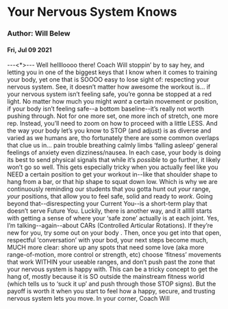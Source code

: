 # Your Nervous System Knows
### Author: Will Belew
#### Fri, Jul 09 2021
---<*>---
Well helllloooo there! Coach Will stoppin’ by to say hey, and letting you in one of the biggest keys that I know when it comes to training your body, yet one that is SOOOO easy to lose sight of: respecting your nervous system. See, it doesn’t matter how awesome the workout is... if your nervous system isn’t feeling safe, you’re gonna be stopped at a red light. No matter how much you might *want* a certain movement or position, if your body isn’t feeling safe--a bottom baseline--it’s really not worth pushing through. Not for one more set, one more inch of stretch, one more rep. Instead, you’ll need to zoom on how to proceed with a little LESS. And the way your body let’s you know to STOP (and adjust) is as diverse and varied as we humans are, tho fortunately there are some common overlaps that clue us in...  pain  trouble breathing calmly  limbs ‘falling asleep’  general feelings of anxiety  even dizziness/nausea. In each case, your body is doing its best to send physical signals that while it’s *possible* to go further, it likely won’t go so well. This gets especially tricky when you actually feel like you NEED a certain position to get your workout in--like that shoulder shape to hang from a bar, or that hip shape to squat down low. Which is why we are continuously reminding our students that you gotta hunt out *your* range, *your* positions, that allow you to feel safe, solid and ready to *work*. Going beyond that--disrespecting your Current You--is a short-term play that doesn’t serve Future You. Luckily, there is another way, and it allllll starts with getting a sense of where your ‘safe zone’ actually is at each joint. Yes, I’m talking--again--about CARs (Controlled Articular Rotations). If they’re new for you,  try some out on your body . Then, once you get into that open, respectful ‘conversation’ with your bod, your next steps become much, MUCH more clear: shore up any spots that need some love (aka more range-of-motion, more control or strength, etc) choose ‘fitness’ movements that work WITHIN your useable ranges, and don’t push past the zone that your nervous system is happy with. This can be a tricky concept to get the hang of, mostly because it is SO outside the mainstream fitness world (which tells us to ‘suck it up’ and push through those STOP signs). But the payoff is worth it when you start to feel how a happy, secure, and trusting nervous system lets you move. In your corner, Coach Will
                        